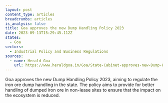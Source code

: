 ```yaml
---
layout: post
content_type: articles
breadcrumbs: articles
is_analysis: false
title: Goa approves the new Dump Handling Policy 2023
date: 2023-09-13T15:29:45.112Z
states:
  - Goa
sectors:
  - Industrial Policy and Business Regulations
sources:
  - name: Herald Goa
    url: https://www.heraldgoa.in/Goa/State-Cabinet-approves-new-Dump-Handling-Policy-2023/210302
---
```

Goa approves the new Dump Handling Policy 2023, aiming to regulate the iron ore dump handling in the state. The policy aims to provide for better handling of dumped iron ore in non-lease sites to ensure that the impact on the ecosystem is reduced.